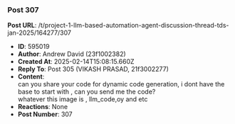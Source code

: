 ### Post 307
**Post URL**: /t/project-1-llm-based-automation-agent-discussion-thread-tds-jan-2025/164277/307
- **ID**: 595019
- **Author**: Andrew David (23f1002382)
- **Created At**: 2025-02-14T15:08:15.660Z
- **Reply To**: Post 305 (VIKASH PRASAD, 21f3002277)
- **Content**:  
  can you share your code for dynamic code generation, i dont have the base to start with , can you send me the code?<br>
whatever this image is , llm_code,oy and etc
- **Reactions**: None
- **Post Number**: 307


